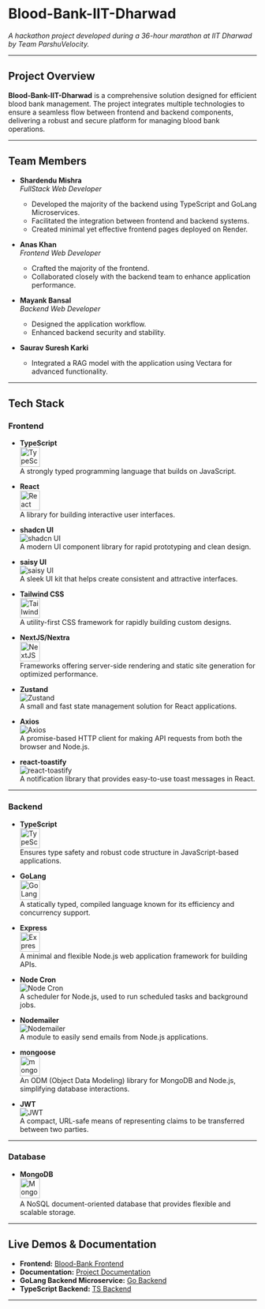 # Blood-Bank-IIT-Dharwad

_A hackathon project developed during a 36-hour marathon at IIT Dharwad by Team ParshuVelocity._

---

## Project Overview

**Blood-Bank-IIT-Dharwad** is a comprehensive solution designed for efficient blood bank management. The project integrates multiple technologies to ensure a seamless flow between frontend and backend components, delivering a robust and secure platform for managing blood bank operations.

---

## Team Members

- **Shardendu Mishra**  
  _FullStack Web Developer_  
  - Developed the majority of the backend using TypeScript and GoLang Microservices.  
  - Facilitated the integration between frontend and backend systems.  
  - Created minimal yet effective frontend pages deployed on Render.

- **Anas Khan**  
  _Frontend Web Developer_  
  - Crafted the majority of the frontend.  
  - Collaborated closely with the backend team to enhance application performance.

- **Mayank Bansal**  
  _Backend Web Developer_  
  - Designed the application workflow.  
  - Enhanced backend security and stability.

- **Saurav Suresh Karki**  
  - Integrated a RAG model with the application using Vectara for advanced functionality.

---

## Tech Stack

### Frontend

- **TypeScript**  
  <img src="https://cdn.jsdelivr.net/gh/devicons/devicon/icons/typescript/typescript-original.svg" alt="TypeScript" width="40" height="40">  
  A strongly typed programming language that builds on JavaScript.

- **React**  
  <img src="https://cdn.jsdelivr.net/gh/devicons/devicon/icons/react/react-original.svg" alt="React" width="40" height="40">  
  A library for building interactive user interfaces.

- **shadcn UI**  
  ![shadcn UI](https://via.placeholder.com/40?text=shadcn)  
  A modern UI component library for rapid prototyping and clean design.

- **saisy UI**  
  ![saisy UI](https://via.placeholder.com/40?text=saisy)  
  A sleek UI kit that helps create consistent and attractive interfaces.

- **Tailwind CSS**  
  <img src="https://cdn.jsdelivr.net/gh/devicons/devicon/icons/tailwindcss/tailwindcss-plain.svg" alt="Tailwind CSS" width="40" height="40">  
  A utility-first CSS framework for rapidly building custom designs.

- **NextJS/Nextra**  
  <img src="https://cdn.jsdelivr.net/gh/devicons/devicon/icons/nextjs/nextjs-original.svg" alt="NextJS" width="40" height="40">  
  Frameworks offering server-side rendering and static site generation for optimized performance.

- **Zustand**  
  ![Zustand](https://via.placeholder.com/40?text=Zustand)  
  A small and fast state management solution for React applications.

- **Axios**  
  ![Axios](https://via.placeholder.com/40?text=Axios)  
  A promise-based HTTP client for making API requests from both the browser and Node.js.

- **react-toastify**  
  ![react-toastify](https://via.placeholder.com/40?text=Toastify)  
  A notification library that provides easy-to-use toast messages in React.

---

### Backend

- **TypeScript**  
  <img src="https://cdn.jsdelivr.net/gh/devicons/devicon/icons/typescript/typescript-original.svg" alt="TypeScript" width="40" height="40">  
  Ensures type safety and robust code structure in JavaScript-based applications.

- **GoLang**  
  <img src="https://cdn.jsdelivr.net/gh/devicons/devicon/icons/go/go-original.svg" alt="GoLang" width="40" height="40">  
  A statically typed, compiled language known for its efficiency and concurrency support.

- **Express**  
  <img src="https://cdn.jsdelivr.net/gh/devicons/devicon/icons/express/express-original.svg" alt="Express" width="40" height="40">  
  A minimal and flexible Node.js web application framework for building APIs.

- **Node Cron**  
  ![Node Cron](https://via.placeholder.com/40?text=NodeCron)  
  A scheduler for Node.js, used to run scheduled tasks and background jobs.

- **Nodemailer**  
  ![Nodemailer](https://via.placeholder.com/40?text=Nodemailer)  
  A module to easily send emails from Node.js applications.

- **mongoose**  
  <img src="https://cdn.jsdelivr.net/gh/devicons/devicon/icons/mongodb/mongodb-original.svg" alt="mongoose" width="40" height="40">  
  An ODM (Object Data Modeling) library for MongoDB and Node.js, simplifying database interactions.

- **JWT**  
  ![JWT](https://via.placeholder.com/40?text=JWT)  
  A compact, URL-safe means of representing claims to be transferred between two parties.

---

### Database

- **MongoDB**  
  <img src="https://cdn.jsdelivr.net/gh/devicons/devicon/icons/mongodb/mongodb-original.svg" alt="MongoDB" width="40" height="40">  
  A NoSQL document-oriented database that provides flexible and scalable storage.

---

## Live Demos & Documentation

- **Frontend:** [Blood-Bank Frontend](https://shardendu-mishra-blood-bank.vercel.app/)
- **Documentation:** [Project Documentation](https://shardendu-mishra-blood-bank-docs.vercel.app/)
- **GoLang Backend Microservice:** [Go Backend](https://go-backend-gz41.onrender.com)
- **TypeScript Backend:** [TS Backend](https://ts-backend-vuyg.onrender.com)

---
